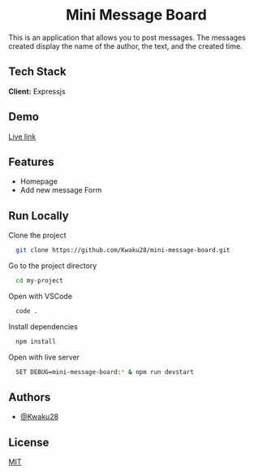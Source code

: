 <a name="readme-top"></a>

<div align="center">
  <h1><b> Mini Message Board </b></h1>
</div>

This is an application that allows you to post messages. The messages created display the name of the author, the text, and the created time.

## Tech Stack

**Client:** Expressjs

## Demo

[Live link](https://bag-lovat.vercel.app/)

## Features

- Homepage
- Add new message Form

## Run Locally

Clone the project

```bash
  git clone https://github.com/Kwaku28/mini-message-board.git
```

Go to the project directory

```bash
  cd my-project
```

Open with VSCode

```bash
  code .
```

Install dependencies

```bash
  npm install
```

Open with live server

```bash
  SET DEBUG=mini-message-board:* & npm run devstart
```

## Authors

- [@Kwaku28](https://www.github.com/Kwaku28)

## License

[MIT](./LICENSE)
